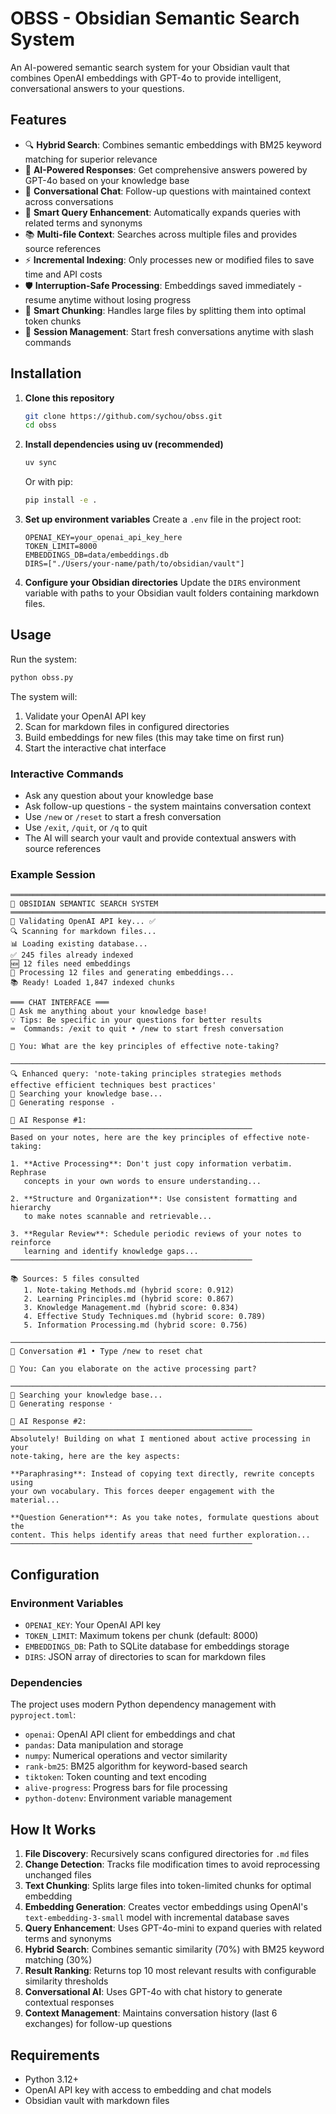 # OBSS - Obsidian Semantic Search System

An AI-powered semantic search system for your Obsidian vault that combines OpenAI embeddings with GPT-4o to provide intelligent, conversational answers to your questions.

## Features

- 🔍 **Hybrid Search**: Combines semantic embeddings with BM25 keyword matching for superior relevance
- 🤖 **AI-Powered Responses**: Get comprehensive answers powered by GPT-4o based on your knowledge base
- 💬 **Conversational Chat**: Follow-up questions with maintained context across conversations
- 🔧 **Smart Query Enhancement**: Automatically expands queries with related terms and synonyms
- 📚 **Multi-file Context**: Searches across multiple files and provides source references
- ⚡ **Incremental Indexing**: Only processes new or modified files to save time and API costs
- 🛡️ **Interruption-Safe Processing**: Embeddings saved immediately - resume anytime without losing progress
- 🎯 **Smart Chunking**: Handles large files by splitting them into optimal token chunks
- 🔄 **Session Management**: Start fresh conversations anytime with slash commands

## Installation

1. **Clone this repository**
   ```bash
   git clone https://github.com/sychou/obss.git
   cd obss
   ```

2. **Install dependencies using uv (recommended)**
   ```bash
   uv sync
   ```
   
   Or with pip:
   ```bash
   pip install -e .
   ```

3. **Set up environment variables**
   Create a `.env` file in the project root:
   ```env
   OPENAI_KEY=your_openai_api_key_here
   TOKEN_LIMIT=8000
   EMBEDDINGS_DB=data/embeddings.db
   DIRS=["./Users/your-name/path/to/obsidian/vault"]
   ```

4. **Configure your Obsidian directories**
   Update the `DIRS` environment variable with paths to your Obsidian vault folders containing markdown files.

## Usage

Run the system:
```bash
python obss.py
```

The system will:
1. Validate your OpenAI API key
2. Scan for markdown files in configured directories
3. Build embeddings for new files (this may take time on first run)
4. Start the interactive chat interface

### Interactive Commands

- Ask any question about your knowledge base
- Ask follow-up questions - the system maintains conversation context
- Use `/new` or `/reset` to start a fresh conversation
- Use `/exit`, `/quit`, or `/q` to quit
- The AI will search your vault and provide contextual answers with source references

### Example Session

```
════════════════════════════════════════════════════════════════════════════════
🤖 OBSIDIAN SEMANTIC SEARCH SYSTEM
════════════════════════════════════════════════════════════════════════════════
🔑 Validating OpenAI API key... ✅
🔍 Scanning for markdown files...
📊 Loading existing database...
✅ 245 files already indexed
🆕 12 files need embeddings
🚀 Processing 12 files and generating embeddings...
📚 Ready! Loaded 1,847 indexed chunks

═══ CHAT INTERFACE ═══
🎯 Ask me anything about your knowledge base!
💡 Tips: Be specific in your questions for better results
⌨️  Commands: /exit to quit • /new to start fresh conversation

💬 You: What are the key principles of effective note-taking?

────────────────────────────────────────────────────────────────────────────────
🔍 Enhanced query: 'note-taking principles strategies methods effective efficient techniques best practices'
🔎 Searching your knowledge base...
🤖 Generating response ⠠

🤖 AI Response #1:
──────────────────────────────────────────────────────
Based on your notes, here are the key principles of effective note-taking:

1. **Active Processing**: Don't just copy information verbatim. Rephrase 
   concepts in your own words to ensure understanding...

2. **Structure and Organization**: Use consistent formatting and hierarchy 
   to make notes scannable and retrievable...

3. **Regular Review**: Schedule periodic reviews of your notes to reinforce 
   learning and identify knowledge gaps...
──────────────────────────────────────────────────────

📚 Sources: 5 files consulted
   1. Note-taking Methods.md (hybrid score: 0.912)
   2. Learning Principles.md (hybrid score: 0.867)
   3. Knowledge Management.md (hybrid score: 0.834)
   4. Effective Study Techniques.md (hybrid score: 0.789)
   5. Information Processing.md (hybrid score: 0.756)

────────────────────────────────────────────────────────────────────────────────
💭 Conversation #1 • Type /new to reset chat

💬 You: Can you elaborate on the active processing part?

────────────────────────────────────────────────────────────────────────────────
🔎 Searching your knowledge base...
🤖 Generating response ⠂

🤖 AI Response #2:
──────────────────────────────────────────────────────
Absolutely! Building on what I mentioned about active processing in your 
note-taking, here are the key aspects:

**Paraphrasing**: Instead of copying text directly, rewrite concepts using 
your own vocabulary. This forces deeper engagement with the material...

**Question Generation**: As you take notes, formulate questions about the 
content. This helps identify areas that need further exploration...
──────────────────────────────────────────────────────
```

## Configuration

### Environment Variables

- `OPENAI_KEY`: Your OpenAI API key
- `TOKEN_LIMIT`: Maximum tokens per chunk (default: 8000)
- `EMBEDDINGS_DB`: Path to SQLite database for embeddings storage
- `DIRS`: JSON array of directories to scan for markdown files

### Dependencies

The project uses modern Python dependency management with `pyproject.toml`:

- `openai`: OpenAI API client for embeddings and chat
- `pandas`: Data manipulation and storage
- `numpy`: Numerical operations and vector similarity
- `rank-bm25`: BM25 algorithm for keyword-based search
- `tiktoken`: Token counting and text encoding
- `alive-progress`: Progress bars for file processing
- `python-dotenv`: Environment variable management

## How It Works

1. **File Discovery**: Recursively scans configured directories for `.md` files
2. **Change Detection**: Tracks file modification times to avoid reprocessing unchanged files
3. **Text Chunking**: Splits large files into token-limited chunks for optimal embedding
4. **Embedding Generation**: Creates vector embeddings using OpenAI's `text-embedding-3-small` model with incremental database saves
5. **Query Enhancement**: Uses GPT-4o-mini to expand queries with related terms and synonyms
6. **Hybrid Search**: Combines semantic similarity (70%) with BM25 keyword matching (30%)
7. **Result Ranking**: Returns top 10 most relevant results with configurable similarity thresholds
8. **Conversational AI**: Uses GPT-4o with chat history to generate contextual responses
9. **Context Management**: Maintains conversation history (last 6 exchanges) for follow-up questions

## Requirements

- Python 3.12+
- OpenAI API key with access to embedding and chat models
- Obsidian vault with markdown files


